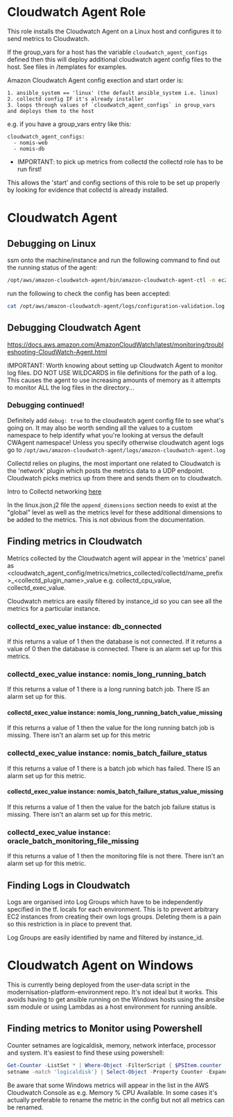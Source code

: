 # Cloudwatch Agent Role

This role installs the Cloudwatch Agent on a Linux host and configures it to send metrics to Cloudwatch.

If the group_vars for a host has the variable `cloudwatch_agent_configs` defined then this will deploy additional cloudwatch agent config files to the host. See files in /templates for examples. 

Amazon Cloudwatch Agent config exection and start order is: 

    1. ansible_system == 'linux' (the default ansible_system i.e. linux)
    2. collectd config IF it's already installer
    3. loops through values of `cloudwatch_agent_configs` in group_vars and deploys them to the host
    
e.g. if you have a group_vars entry like this:

```
cloudwatch_agent_configs:
  - nomis-web
  - nomis-db
```  

* IMPORTANT: to pick up metrics from collectd the collectd role has to be run first! 

This allows the 'start' and config sections of this role to be set up properly by looking for evidence that collectd is already installed.

# Cloudwatch Agent
## Debugging on Linux

ssm onto the machine/instance and run the following command to find out the running status of the agent:

```bash
/opt/aws/amazon-cloudwatch-agent/bin/amazon-cloudwatch-agent-ctl -m ec2 -a status
```

run the following to check the config has been accepted:

```bash
cat /opt/aws/amazon-cloudwatch-agent/logs/configuration-validation.log
```

## Debugging Cloudwatch Agent

https://docs.aws.amazon.com/AmazonCloudWatch/latest/monitoring/troubleshooting-CloudWatch-Agent.html

IMPORTANT: Worth knowing about setting up Cloudwatch Agent to monitor log files. DO NOT USE WILDCARDS in file definitions for the path of a log. This causes the agent to use increasing amounts of memory as it attempts to monitor ALL the log files in the directory... 

### Debugging continued!

Definitely add `debug: true` to the cloudwatch agent config file to see what's going on. It may also be worth sending all the values to a custom namespace to help identify what you're looking at versus the default CWAgent namespace! Unless you specify otherwise cloudwatch agent logs go to `/opt/aws/amazon-cloudwatch-agent/logs/amazon-cloudwatch-agent.log`

Collectd relies on plugins, the most important one related to Cloudwatch is the 'network' plugin which posts the metrics data to a UDP endpoint. Cloudwatch picks metrics up from there and sends them on to cloudwatch. 

Intro to Collectd networking [here](https://collectd.org/wiki/index.php/Networking_introduction)

In the linux.json.j2 file the `append_dimensions` section needs to exist at the "global" level as well as the metrics level for these additional dimensions to be added to the metrics. This is not obvious from the documentation.

## Finding metrics in Cloudwatch

Metrics collected by the Cloudwatch agent will appear in the 'metrics' panel as <cloudwatch_agent_config/metrics/metrics_collected/collectd/name_prefix>_<collectd_plugin_name>_value e.g. collectd_cpu_value, collectd_exec_value.

Cloudwatch metrics are easily filtered by instance_id so you can see all the metrics for a particular instance.

### collectd_exec_value instance: db_connected

If this returns a value of 1 then the database is not connected. If it returns a value of 0 then the database is connected. There is an alarm set up for this metrics.

### collectd_exec_value instance: nomis_long_running_batch

If this returns a value of 1 there is a long running batch job. There IS an alarm set up for this.

#### collectd_exec_value instance: nomis_long_running_batch_value_missing

If this returns a value of 1 then the value for the long running batch job is missing. There isn't an alarm set up for this metric
### collectd_exec_value instance: nomis_batch_failure_status

If this returns a value of 1 there is a batch job which has failed. There IS an alarm set up for this metric.

#### collectd_exec_value instance: nomis_batch_failure_status_value_missing

If this returns a value of 1 then the value for the batch job failure status is missing. There isn't an alarm set up for this metric.

### collectd_exec_value instance: oracle_batch_monitoring_file_missing

If this returns a value of 1 then the monitoring file is not there. There isn't an alarm set up for this metric.

## Finding Logs in Cloudwatch

Logs are organised into Log Groups which have to be independently specified in the tf. locals for each environment. This is to prevent arbitrary EC2 instances from creating their own logs groups. Deleting them is a pain so this restriction is in place to prevent that.

Log Groups are easily identified by name and filtered by instance_id.

# Cloudwatch Agent on Windows

This is currently being deployed from the user-data script in the modernisation-platform-environment repo. It's not ideal but it works. This avoids having to get ansible running on the Windows hosts using the ansibe ssm module or using Lambdas as a host environment for running ansible.

## Finding metrics to Monitor using Powershell

Counter setnames are logicaldisk, memory, network interface, processor and system. It's easiest to find these using powershell:

```powershell
Get-Counter -ListSet * | Where-Object -FilterScript { $PSItem.counter
setname -match 'logicaldisk'} | Select-Object -Property Counter -ExpandProperty Counter
```

Be aware that some Windows metrics will appear in the list in the AWS Cloudwatch Console as <CounterSetName> <Metric Name> e.g. Memory % CPU Available. In some cases it's actually preferable to rename the metric in the config but not all metrics can be renamed. 
